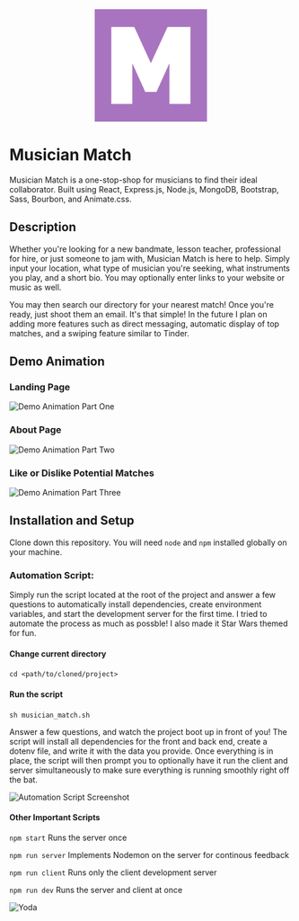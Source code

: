 <div align="center" margin-bottom="20px">
    <img src="client/src/assets/images/mm_logo.png" alt="Logo" width="200" />
</div>

# Musician Match

Musician Match is a one-stop-shop for musicians to find their ideal collaborator. Built using React, Express.js, Node.js, MongoDB, Bootstrap, Sass, Bourbon, and Animate.css.

## Description

Whether you're looking for a new bandmate, lesson teacher, professional for hire, or just someone to jam with, Musician Match is here to help. Simply input your location, what type of musician you're seeking, what instruments you play, and a short bio. You may optionally enter links to your website or music as well.

You may then search our directory for your nearest match! Once you're ready, just shoot them an email. It's that simple! In the future I plan on adding more features such as direct messaging, automatic display of top matches, and a swiping feature similar to Tinder.

## Demo Animation

### Landing Page

![Demo Animation Part One](https://media.giphy.com/media/FnmoZBG4jvBMbIWQ1H/giphy.gif)

### About Page

![Demo Animation Part Two](https://media.giphy.com/media/TGTDBJY6XQeevQTS90/giphy.gif)

### Like or Dislike Potential Matches

![Demo Animation Part Three](https://media.giphy.com/media/zIYRlGni7AljdOQMF2/giphy.gif)

## Installation and Setup

Clone down this repository. You will need `node` and `npm` installed globally on your machine.

### Automation Script:

Simply run the script located at the root of the project and answer a few questions to automatically install dependencies, create environment variables, and start the development server for the first time. I tried to automate the process as much as possble! I also made it Star Wars themed for fun.

#### Change current directory

`cd <path/to/cloned/project>`

#### Run the script

`sh musician_match.sh`

Answer a few questions, and watch the project boot up in front of you! The script will install all dependencies for the front and back end, create a dotenv file, and write it with the data you provide. Once everything is in place, the script will then prompt you to optionally have it run the client and server simultaneously to make sure everything is running smoothly right off the bat.

![Automation Script Screenshot](../assets/images/script_1.png?raw=true)

#### Other Important Scripts

`npm start`
Runs the server once

`npm run server`
Implements Nodemon on the server for continous feedback

`npm run client`
Runs only the client development server

`npm run dev`
Runs the server and client at once

![Yoda](../assets/images/yoda.png?raw=true)
